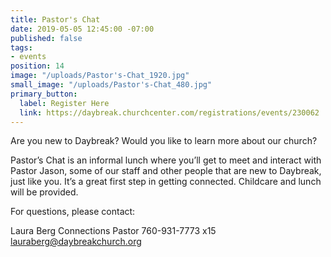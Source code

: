 ```yaml
---
title: Pastor's Chat
date: 2019-05-05 12:45:00 -07:00
published: false
tags:
- events
position: 14
image: "/uploads/Pastor's-Chat_1920.jpg"
small_image: "/uploads/Pastor's-Chat_480.jpg"
primary_button:
  label: Register Here
  link: https://daybreak.churchcenter.com/registrations/events/230062
---
```


Are you new to Daybreak? Would you like to learn more about our church?

Pastor’s Chat is an informal lunch where you’ll get to meet and interact with Pastor Jason, some of our staff and other people that are new to Daybreak, just like you. It’s a great first step in getting connected. Childcare and lunch will be provided.

For questions, please contact:

Laura Berg
Connections Pastor
760-931-7773 x15
[lauraberg@daybreakchurch.org](lauraberg@daybreakchurch.org)